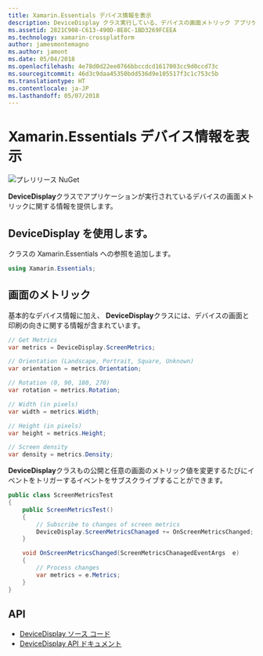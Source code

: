 ```yaml
---
title: Xamarin.Essentials デバイス情報を表示
description: DeviceDisplay クラス実行している、デバイスの画面メトリック アプリケーションに関する情報を提供します。
ms.assetid: 2821C908-C613-490D-8E8C-1BD3269FCEEA
ms.technology: xamarin-crossplatform
author: jamesmontemagno
ms.author: jamont
ms.date: 05/04/2018
ms.openlocfilehash: 4e78d0d22ee0766bbccdcd1617003cc9d0ccd73c
ms.sourcegitcommit: 46d3c9daa45350bdd536d9e105517f3c1c753c5b
ms.translationtype: HT
ms.contentlocale: ja-JP
ms.lasthandoff: 05/07/2018
---
```

# <a name="xamarinessentials-device-display-information"></a>Xamarin.Essentials デバイス情報を表示

![プレリリース NuGet](~/media/shared/pre-release.png)

**DeviceDisplay**クラスでアプリケーションが実行されているデバイスの画面メトリックに関する情報を提供します。

## <a name="using-devicedisplay"></a>DeviceDisplay を使用します。

クラスの Xamarin.Essentials への参照を追加します。

```csharp
using Xamarin.Essentials;
```

## <a name="screen-metrics"></a>画面のメトリック

基本的なデバイス情報に加え、 **DeviceDisplay**クラスには、デバイスの画面と印刷の向きに関する情報が含まれています。

```csharp
// Get Metrics
var metrics = DeviceDisplay.ScreenMetrics;

// Orientation (Landscape, Portrait, Square, Unknown)
var orientation = metrics.Orientation;

// Rotation (0, 90, 180, 270)
var rotation = metrics.Rotation;

// Width (in pixels)
var width = metrics.Width;

// Height (in pixels)
var height = metrics.Height;

// Screen density
var density = metrics.Density;
```

**DeviceDisplay**クラスもの公開と任意の画面のメトリック値を変更するたびにイベントをトリガーするイベントをサブスクライブすることができます。

```csharp
public class ScreenMetricsTest
{
    public ScreenMetricsTest()
    {
        // Subscribe to changes of screen metrics
        DeviceDisplay.ScreenMetricsChanaged += OnScreenMetricsChanged;
    }

    void OnScreenMetricsChanged(ScreenMetricsChanagedEventArgs  e)
    {
        // Process changes
        var metrics = e.Metrics;
    }
}
```

## <a name="api"></a>API

- [DeviceDisplay ソース コード](https://github.com/xamarin/Essentials/tree/master/Essentials/DeviceDisplay)
- [DeviceDisplay API ドキュメント](xref:Xamarin.Essentials.DeviceDisplay)
